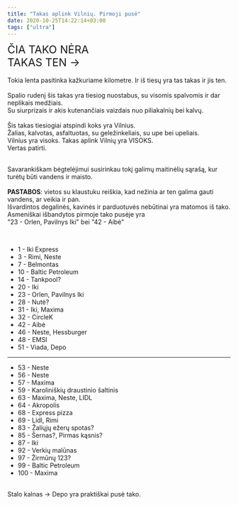 ```yaml
---
title: "Takas aplink Vilnių. Pirmoji pusė"
date: 2020-10-25T14:22:14+03:00
tags: ["ultra"]
---
```


<big><big><big>ČIA TAKO NĖRA<br>
TAKAS TEN -></big></big></big><br>
<br>
Tokia lenta pasitinka kažkuriame kilometre. Ir iš tiesų yra tas takas ir jis ten.<br><br>
Spalio rudenį šis takas yra tiesiog nuostabus, su visomis spalvomis ir dar neplikais medžiais.<br>
Su siurprizais ir akis kutenančiais vaizdais nuo piliakalnių bei kalvų.<br><br>
Šis takas tiesiogiai atspindi koks yra Vilnius.<br>
Žalias, kalvotas, asfaltuotas, su geležinkeliais, su upe bei upeliais.<br>
Vilnius yra visoks. Takas aplink Vilnių yra VISOKS.<br>
Vertas patirti.<br><br>

Savarankiškam bėgtelėjimui susirinkau tokį galimų maitinėlių sąrašą, kur turėtų būti vandens ir maisto.<br><br>
**PASTABOS**: vietos su klaustuku reiškia, kad nežinia ar ten galima gauti vandens, ar veikia ir pan.<br>
Išvardintos degalinės, kavinės ir parduotuvės nebūtinai yra matomos iš tako.<br>
Asmeniškai išbandytos pirmoje tako pusėje yra<br>
"23 - Orlen, Pavilnys Iki" bei "42 - Aibė"

<br>

- 1 - Iki Express
- 3 - Rimi, Neste
- 7 - Belmontas
- 10 - Baltic Petroleum
- 14 - Tankpool?
- 20 - Iki
- 23 - Orlen, Pavilnys Iki
- 28 - Nutė?
- 31 - Iki, Maxima
- 32 - CircleK
- 42 - Aibė
- 46 - Neste, Hessburger
- 48 - EMSI
- 51 - Viada, Depo

---
- 53 - Neste
- 56 - Neste
- 57 - Maxima
- 59 - Karoliniškių draustinio šaltinis
- 63 - Maxima, Neste, LIDL
- 64 - Akropolis
- 68 - Express pizza
- 69 - Lidl, Rimi
- 83 - Žaliųjų ežerų spotas?
- 85 - Šernas?, Pirmas kąsnis?
- 87 - Iki
- 92 - Verkių malūnas
- 97 - Žirmūnų 123?
- 99 - Baltic Petroleum
- 100 - Maxima

<br>
Stalo kalnas -> Depo yra praktiškai pusė tako.
